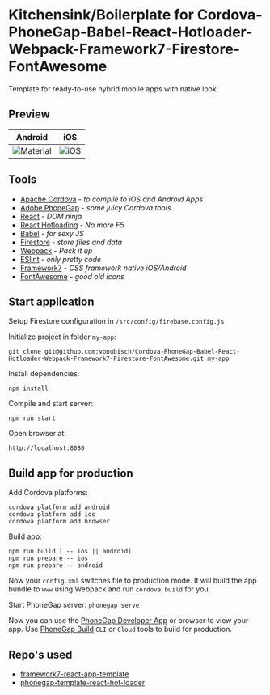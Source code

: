 # Kitchensink/Boilerplate for Cordova-PhoneGap-Babel-React-Hotloader-Webpack-Framework7-Firestore-FontAwesome
Template for ready-to-use hybrid mobile apps with native look.

## Preview
Android                    |  iOS
:-------------------------:|:-------------------------:
![Material](https://raw.github.com/vonubisch/Cordova-PhoneGap-Babel-React-Hotloader-Webpack-Framework7-Firestore-FontAwesome/master/res/demo/preview-android.png)  |  ![iOS](https://raw.github.com/vonubisch/Cordova-PhoneGap-Babel-React-Hotloader-Webpack-Framework7-Firestore-FontAwesome/master/res/demo/preview-ios.png)

## Tools
- [Apache Cordova](https://cordova.apache.org/) - *to compile to iOS and Android Apps*
- [Adobe PhoneGap](https://phonegap.com/) - *some juicy Cordova tools*
- [React](https://reactjs.org/) - *DOM ninja*
- [React Hotloading](https://github.com/gaearon/react-hot-loader) - *No more F5*
- [Babel](https://github.com/babel/babel) - *for sexy JS*
- [Firestore](https://firebase.google.com/docs/firestore/) - *store files and data*
- [Webpack](https://github.com/webpack/webpack) - *Pack it up*
- [ESlint](https://github.com/eslint/eslint) - *only pretty code*
- [Framework7](https://github.com/bencompton/framework7-react) - *CSS framework native iOS/Android*
- [FontAwesome](https://github.com/FortAwesome/Font-Awesome) - *good old icons*

## Start application
Setup Firestore configuration in `/src/config/firebase.config.js`

Initialize project in folder `my-app`:
```
git clone git@github.com:vonubisch/Cordova-PhoneGap-Babel-React-Hotloader-Webpack-Framework7-Firestore-FontAwesome.git my-app
```
Install dependencies:
```
npm install
```
Compile and start server:
```
npm run start
```
Open browser at:
```
http://localhost:8080
```
## Build app for production
Add Cordova platforms:
```
cordova platform add android
cordova platform add ios
cordova platform add browser
```
Build app:
```
npm run build [ -- ios || android]
npm run prepare -- ios
npm run prepare -- android
```
Now your `config.xml` switches file to production mode.
It will build the app bundle to `www` using Webpack and run `cordova build` for you.

Start PhoneGap server:
`phonegap serve`

Now you can use the [PhoneGap Developer App](http://docs.phonegap.com/getting-started/2-install-mobile-app/) or browser to view your app.
Use [PhoneGap Build](https://build.phonegap.com/) `CLI` or `Cloud` tools to build for production.

## Repo's used
- [framework7-react-app-template](https://github.com/bencompton/framework7-react-app-template)
- [phonegap-template-react-hot-loader](https://github.com/phonegap/phonegap-template-react-hot-loader)
